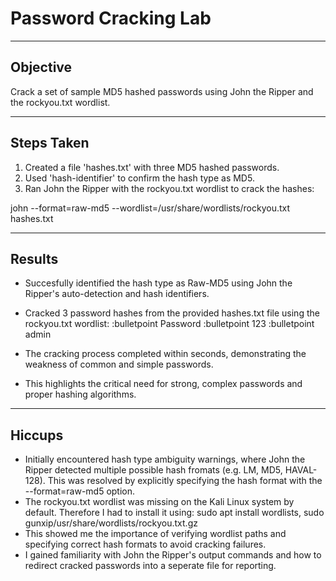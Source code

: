 # Password Cracking Lab

---

## Objective 
Crack a set of sample MD5 hashed passwords using John the Ripper and the rockyou.txt wordlist.

---

## Steps Taken 

1. Created a file 'hashes.txt' with three MD5 hashed passwords.
2. Used 'hash-identifier' to confirm the hash type as MD5.
3. Ran John the Ripper with the rockyou.txt wordlist to crack the hashes:

john --format=raw-md5 --wordlist=/usr/share/wordlists/rockyou.txt hashes.txt

---

## Results

- Succesfully identified the hash type as Raw-MD5 using John the Ripper's auto-detection and hash identifiers.
- Cracked 3 password hashes from the provided hashes.txt file using the rockyou.txt wordlist:
 :bulletpoint Password
 :bulletpoint 123
 :bulletpoint admin

- The cracking process completed within seconds, demonstrating the weakness of common and simple passwords.
- This highlights the critical need for strong, complex passwords and proper hashing algorithms. 

---

## Hiccups

- Initially encountered hash type ambiguity warnings, where John the Ripper detected multiple possible hash fromats (e.g. LM, MD5, HAVAL-128). This was resolved by explicitly specifying the hash format with the --format=raw-md5 option.
- The rockyou.txt wordlist was missing on the Kali Linux system by default. Therefore I had to install it using: sudo apt install wordlists, sudo gunxip/usr/share/wordlists/rockyou.txt.gz
- This showed me the importance of verifying wordlist paths and specifying correct hash formats to avoid cracking failures.
- I gained familiarity with John the Ripper's output commands and how to redirect cracked passwords into a seperate file for reporting.

